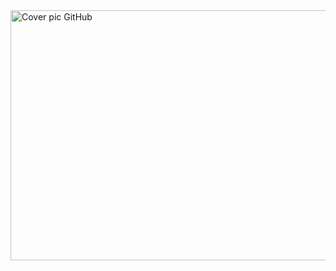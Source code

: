 <img src="https://github.com/Siddhant1803/Siddhant1803/assets/127285389/17120915-6e73-4313-8a0d-21fbcd2557e7" alt="Cover pic GitHub" style="width: 1500px; height: 400px;">

## <div style="display: flex; justify-content: center; align-items: center; height: 400vh;">
##    <h1>👋 Hi, I'm Siddhant Sonawane</h1>
## </div>


####  👀 I’m interested in Statistics, mainly in Operation Research, Analyzing, Vizualizing data and in making optimize dicisions

#####  🔭 I have worked as an Intern at [AiVariant](https://aivariant.com/)

#####  🌱 I’m currently learning Machine learning, Deep learning 

#####  💞️ I’m looking to collaborate on all topics related to Data Science, Data Analsis, Deep Learning, Artificial Learning

#####  🌱 I’m currently mastering Python, Tableau, Power Bi,  MySQL, Azure, Artificial intellegence and Deep learning

#####  📫 you can reach me on my emial id - siddhantsonawane02@gmail.com

<!---
Siddhant1803/Siddhant1803 is a ✨ special ✨ repository because its `README.md` (this file) appears on your GitHub profile.
You can click the Preview link to take a look at your changes.
--->
